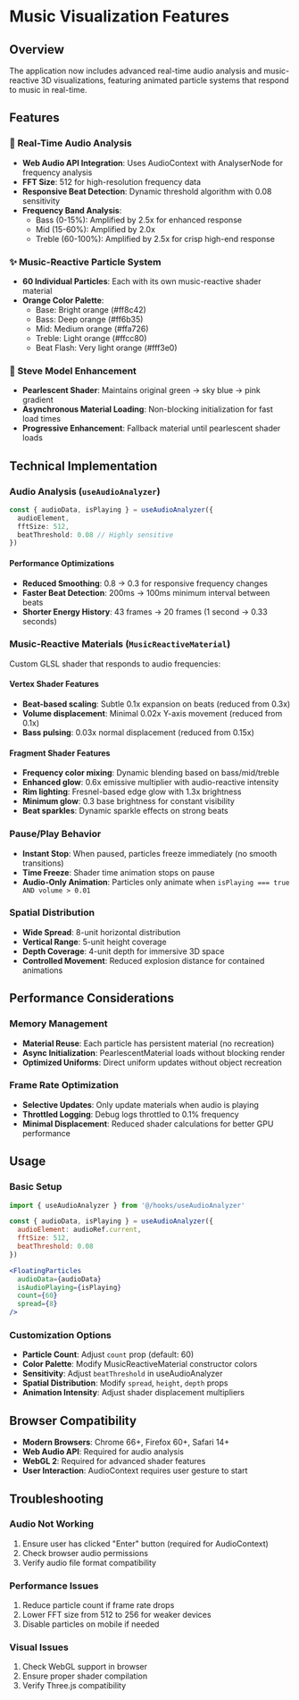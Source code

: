 # Music Visualization Features

## Overview

The application now includes advanced real-time audio analysis and music-reactive 3D visualizations, featuring animated particle systems that respond to music in real-time.

## Features

### 🎵 Real-Time Audio Analysis
- **Web Audio API Integration**: Uses AudioContext with AnalyserNode for frequency analysis
- **FFT Size**: 512 for high-resolution frequency data
- **Responsive Beat Detection**: Dynamic threshold algorithm with 0.08 sensitivity
- **Frequency Band Analysis**: 
  - Bass (0-15%): Amplified by 2.5x for enhanced response
  - Mid (15-60%): Amplified by 2.0x 
  - Treble (60-100%): Amplified by 2.5x for crisp high-end response

### ✨ Music-Reactive Particle System
- **60 Individual Particles**: Each with its own music-reactive shader material
- **Orange Color Palette**: 
  - Base: Bright orange (#ff8c42)
  - Bass: Deep orange (#ff6b35)
  - Mid: Medium orange (#ffa726)
  - Treble: Light orange (#ffcc80)
  - Beat Flash: Very light orange (#fff3e0)

### 🎨 Steve Model Enhancement
- **Pearlescent Shader**: Maintains original green → sky blue → pink gradient
- **Asynchronous Material Loading**: Non-blocking initialization for fast load times
- **Progressive Enhancement**: Fallback material until pearlescent shader loads

## Technical Implementation

### Audio Analysis (`useAudioAnalyzer`)
```typescript
const { audioData, isPlaying } = useAudioAnalyzer({ 
  audioElement,
  fftSize: 512,
  beatThreshold: 0.08 // Highly sensitive
})
```

#### Performance Optimizations
- **Reduced Smoothing**: 0.8 → 0.3 for responsive frequency changes
- **Faster Beat Detection**: 200ms → 100ms minimum interval between beats
- **Shorter Energy History**: 43 frames → 20 frames (1 second → 0.33 seconds)

### Music-Reactive Materials (`MusicReactiveMaterial`)
Custom GLSL shader that responds to audio frequencies:

#### Vertex Shader Features
- **Beat-based scaling**: Subtle 0.1x expansion on beats (reduced from 0.3x)
- **Volume displacement**: Minimal 0.02x Y-axis movement (reduced from 0.1x)
- **Bass pulsing**: 0.03x normal displacement (reduced from 0.15x)

#### Fragment Shader Features
- **Frequency color mixing**: Dynamic blending based on bass/mid/treble
- **Enhanced glow**: 0.6x emissive multiplier with audio-reactive intensity
- **Rim lighting**: Fresnel-based edge glow with 1.3x brightness
- **Minimum glow**: 0.3 base brightness for constant visibility
- **Beat sparkles**: Dynamic sparkle effects on strong beats

### Pause/Play Behavior
- **Instant Stop**: When paused, particles freeze immediately (no smooth transitions)
- **Time Freeze**: Shader time animation stops on pause
- **Audio-Only Animation**: Particles only animate when `isPlaying === true AND volume > 0.01`

### Spatial Distribution
- **Wide Spread**: 8-unit horizontal distribution
- **Vertical Range**: 5-unit height coverage  
- **Depth Coverage**: 4-unit depth for immersive 3D space
- **Controlled Movement**: Reduced explosion distance for contained animations

## Performance Considerations

### Memory Management
- **Material Reuse**: Each particle has persistent material (no recreation)
- **Async Initialization**: PearlescentMaterial loads without blocking render
- **Optimized Uniforms**: Direct uniform updates without object recreation

### Frame Rate Optimization
- **Selective Updates**: Only update materials when audio is playing
- **Throttled Logging**: Debug logs throttled to 0.1% frequency
- **Minimal Displacement**: Reduced shader calculations for better GPU performance

## Usage

### Basic Setup
```jsx
import { useAudioAnalyzer } from '@/hooks/useAudioAnalyzer'

const { audioData, isPlaying } = useAudioAnalyzer({
  audioElement: audioRef.current,
  fftSize: 512,
  beatThreshold: 0.08
})

<FloatingParticles 
  audioData={audioData}
  isAudioPlaying={isPlaying}
  count={60}
  spread={8}
/>
```

### Customization Options
- **Particle Count**: Adjust `count` prop (default: 60)
- **Color Palette**: Modify MusicReactiveMaterial constructor colors
- **Sensitivity**: Adjust `beatThreshold` in useAudioAnalyzer
- **Spatial Distribution**: Modify `spread`, `height`, `depth` props
- **Animation Intensity**: Adjust shader displacement multipliers

## Browser Compatibility
- **Modern Browsers**: Chrome 66+, Firefox 60+, Safari 14+
- **Web Audio API**: Required for audio analysis
- **WebGL 2**: Required for advanced shader features
- **User Interaction**: AudioContext requires user gesture to start

## Troubleshooting

### Audio Not Working
1. Ensure user has clicked "Enter" button (required for AudioContext)
2. Check browser audio permissions
3. Verify audio file format compatibility

### Performance Issues
1. Reduce particle count if frame rate drops
2. Lower FFT size from 512 to 256 for weaker devices
3. Disable particles on mobile if needed

### Visual Issues
1. Check WebGL support in browser
2. Ensure proper shader compilation
3. Verify Three.js compatibility